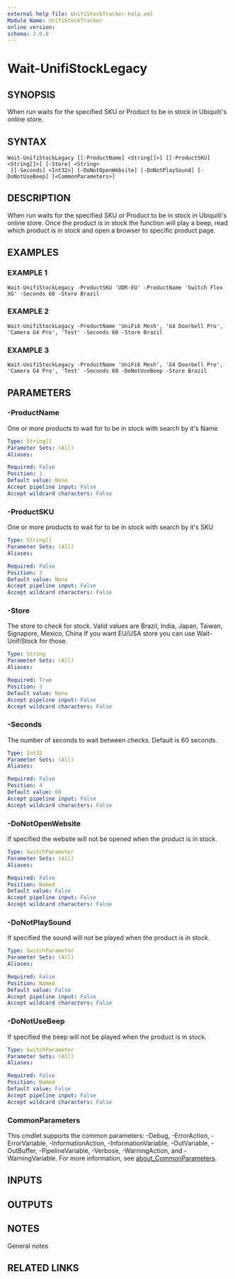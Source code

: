 ```yaml
---
external help file: UnifiStockTracker-help.xml
Module Name: UnifiStockTracker
online version:
schema: 2.0.0
---
```


# Wait-UnifiStockLegacy

## SYNOPSIS
When run waits for the specified SKU or Product to be in stock in Ubiquiti's online store.

## SYNTAX

```
Wait-UnifiStockLegacy [[-ProductName] <String[]>] [[-ProductSKU] <String[]>] [-Store] <String>
 [[-Seconds] <Int32>] [-DoNotOpenWebsite] [-DoNotPlaySound] [-DoNotUseBeep] [<CommonParameters>]
```

## DESCRIPTION
When run waits for the specified SKU or Product to be in stock in Ubiquiti's online store.
Once the product is in stock the function will play a beep, read which product is in stock and open a browser to specific product page.

## EXAMPLES

### EXAMPLE 1
```
Wait-UnifiStockLegacy -ProductSKU 'UDR-EU' -ProductName 'Switch Flex XG' -Seconds 60 -Store Brazil
```

### EXAMPLE 2
```
Wait-UnifiStockLegacy -ProductName 'UniFi6 Mesh', 'G4 Doorbell Pro', 'Camera G4 Pro', 'Test' -Seconds 60 -Store Brazil
```

### EXAMPLE 3
```
Wait-UnifiStockLegacy -ProductName 'UniFi6 Mesh', 'G4 Doorbell Pro', 'Camera G4 Pro', 'Test' -Seconds 60 -DoNotUseBeep -Store Brazil
```

## PARAMETERS

### -ProductName
One or more products to wait for to be in stock with search by it's Name

```yaml
Type: String[]
Parameter Sets: (All)
Aliases:

Required: False
Position: 1
Default value: None
Accept pipeline input: False
Accept wildcard characters: False
```

### -ProductSKU
One or more products to wait for to be in stock with search by it's SKU

```yaml
Type: String[]
Parameter Sets: (All)
Aliases:

Required: False
Position: 2
Default value: None
Accept pipeline input: False
Accept wildcard characters: False
```

### -Store
The store to check for stock.
Valid values are Brazil, India, Japan, Taiwan, Signapore, Mexico, China
If you want EU/USA store you can use Wait-UnifiStock for those.

```yaml
Type: String
Parameter Sets: (All)
Aliases:

Required: True
Position: 3
Default value: None
Accept pipeline input: False
Accept wildcard characters: False
```

### -Seconds
The number of seconds to wait between checks.
Default is 60 seconds.

```yaml
Type: Int32
Parameter Sets: (All)
Aliases:

Required: False
Position: 4
Default value: 60
Accept pipeline input: False
Accept wildcard characters: False
```

### -DoNotOpenWebsite
If specified the website will not be opened when the product is in stock.

```yaml
Type: SwitchParameter
Parameter Sets: (All)
Aliases:

Required: False
Position: Named
Default value: False
Accept pipeline input: False
Accept wildcard characters: False
```

### -DoNotPlaySound
If specified the sound will not be played when the product is in stock.

```yaml
Type: SwitchParameter
Parameter Sets: (All)
Aliases:

Required: False
Position: Named
Default value: False
Accept pipeline input: False
Accept wildcard characters: False
```

### -DoNotUseBeep
If specified the beep will not be played when the product is in stock.

```yaml
Type: SwitchParameter
Parameter Sets: (All)
Aliases:

Required: False
Position: Named
Default value: False
Accept pipeline input: False
Accept wildcard characters: False
```

### CommonParameters
This cmdlet supports the common parameters: -Debug, -ErrorAction, -ErrorVariable, -InformationAction, -InformationVariable, -OutVariable, -OutBuffer, -PipelineVariable, -Verbose, -WarningAction, and -WarningVariable. For more information, see [about_CommonParameters](http://go.microsoft.com/fwlink/?LinkID=113216).

## INPUTS

## OUTPUTS

## NOTES
General notes

## RELATED LINKS
